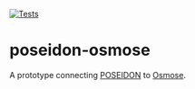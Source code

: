 [![Tests](https://github.com/poseidon-fisheries/poseidon-osmose/actions/workflows/tests.yml/badge.svg)](https://github.com/poseidon-fisheries/poseidon-osmose/actions/workflows/tests.yml)

# poseidon-osmose

A prototype connecting [POSEIDON](https://github.com/poseidon-fisheries/POSEIDON) to [Osmose](https://osmose-model.org/).
